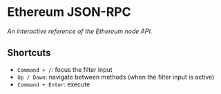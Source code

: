 # Ethereum JSON-RPC

_An interactive reference of the Ethereum node API._

## Shortcuts

- `Command + /`: focus the filter input
- `Up / Down`: navigate between methods (when the filter input is active)
- `Command + Enter`: execute

